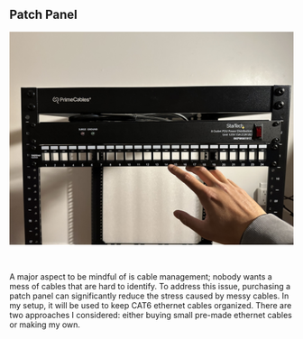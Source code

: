 ## Patch Panel 

![Patch Panel](IMAGES/PatchPanel.jpg)

<br>
<p> A major aspect to be mindful of is cable management; nobody wants a mess of cables that are hard to identify. To address this issue, purchasing a patch panel can significantly reduce the stress caused by messy cables. In my setup, it will be used to keep CAT6 ethernet cables organized. There are two approaches I considered: either buying small pre-made ethernet cables or making my own.</p>
<br> 
